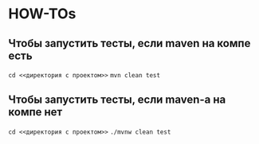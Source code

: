 # HOW-TOs

## Чтобы запустить тесты, если maven на компе есть
``cd <<директория с проектом>>``
``mvn clean test``

## Чтобы запустить тесты, если maven-а на компе нет
``cd <<директория с проектом>>``
``./mvnw clean test``


